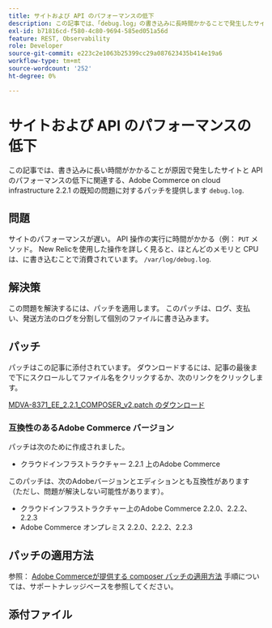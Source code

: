 ```yaml
---
title: サイトおよび API のパフォーマンスの低下
description: この記事では、「debug.log」の書き込みに長時間かかることで発生したサイトと API のパフォーマンスの低下に関連する、Adobe Commerce on cloud infrastructure 2.2.1 の既知の問題に対するパッチを提供します。
exl-id: b71816cd-f580-4c80-9694-585ed051a56d
feature: REST, Observability
role: Developer
source-git-commit: e223c2e1063b25399cc29a087623435b414e19a6
workflow-type: tm+mt
source-wordcount: '252'
ht-degree: 0%

---
```


# サイトおよび API のパフォーマンスの低下

この記事では、書き込みに長い時間がかかることが原因で発生したサイトと API のパフォーマンスの低下に関連する、Adobe Commerce on cloud infrastructure 2.2.1 の既知の問題に対するパッチを提供します `debug.log`.

## 問題

サイトのパフォーマンスが遅い。 API 操作の実行に時間がかかる（例： `PUT` メソッド。 New Relicを使用した操作を詳しく見ると、ほとんどのメモリと CPU は、に書き込むことで消費されています。 `/var/log/debug.log`.

## 解決策

この問題を解決するには、パッチを適用します。 このパッチは、ログ、支払い、発送方法のログを分割して個別のファイルに書き込みます。

## パッチ

パッチはこの記事に添付されています。 ダウンロードするには、記事の最後まで下にスクロールしてファイル名をクリックするか、次のリンクをクリックします。

[MDVA-8371\_EE\_2.2.1\_COMPOSER\_v2.patch のダウンロード](assets/MDVA-8371_EE_2.2.1_COMPOSER_v2.patch.zip)

### 互換性のあるAdobe Commerce バージョン

パッチは次のために作成されました。

* クラウドインフラストラクチャー 2.2.1 上のAdobe Commerce

このパッチは、次のAdobeバージョンとエディションとも互換性があります（ただし、問題が解決しない可能性があります）。

* クラウドインフラストラクチャー上のAdobe Commerce 2.2.0、2.2.2、2.2.3
* Adobe Commerce オンプレミス 2.2.0、2.2.2、2.2.3

## パッチの適用方法

参照： [Adobe Commerceが提供する composer パッチの適用方法](/help/how-to/general/how-to-apply-a-composer-patch-provided-by-magento.md) 手順については、サポートナレッジベースを参照してください。

## 添付ファイル
